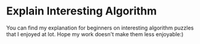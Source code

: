 # Explain Interesting Algorithm
You can find my explanation for beginners on interesting algorithm puzzles that I enjoyed at lot. Hope my work doesn't make them less enjoyable:)
